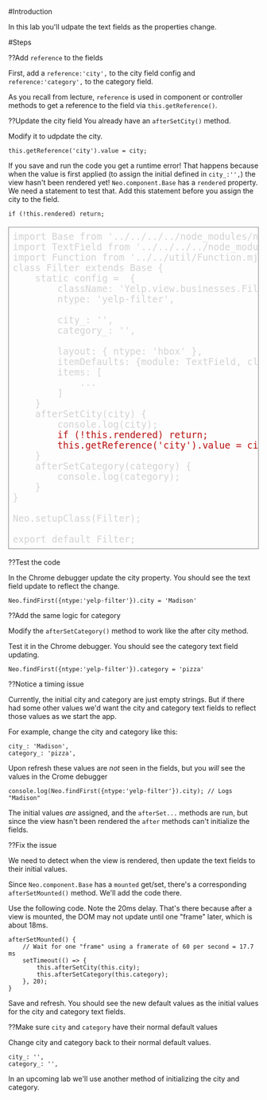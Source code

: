 #Introduction

In this lab you'll udpate the text fields as the properties change.

#Steps

??Add `reference` to the fields

First, add a `reference:'city',` to the city field config
and `reference:'category',` to the category field.

As you recall from lecture, `reference` is used in component
or controller methods to get a reference to the field via
`this.getReference()`.

??Update the city field
You already have an `afterSetCity()` method.

Modify it to udpdate the city.

    this.getReference('city').value = city;

If you save and run the code you get a runtime error!
That happens because when the value is first applied (to assign
the initial defined in `city_:'',`) the view hasn't
been rendered yet! `Neo.component.Base` has a `rendered` property.
We need a statement to test that. Add this statement before 
you assign the city to the field.

    if (!this.rendered) return;

<pre style="border: thin solid gray; padding: 8px; color: lightgray; font-size:14pt;">
import Base from '../../../../node_modules/neo.mjs/src/container/Base.mjs';
import TextField from '../../../../node_modules/neo.mjs/src/form/field/Text.mjs';
import Function from '../../util/Function.mjs';
class Filter extends Base {
    static config =  {
        className: 'Yelp.view.businesses.Filter',
        ntype: 'yelp-filter',

        city_: '',
        category_: '',

        layout: { ntype: 'hbox' },
        itemDefaults: {module: TextField, clearable: true,},
        items: [
            ...
        ]
    }
    afterSetCity(city) {
        console.log(city);
        <span style="color:#b91010;">if (!this.rendered) return;
        this.getReference('city').value = city;</span>
    }
    afterSetCategory(category) {
        console.log(category);
    }
}

Neo.setupClass(Filter);

export default Filter;
</pre>

??Test the code

In the Chrome debugger update the city property. You should see the
text field update to reflect the change.

    Neo.findFirst({ntype:'yelp-filter'}).city = 'Madison'

??Add the same logic for category

Modify the `afterSetCategory()` method to work like the after city method.

Test it in the Chrome debugger. You should see the category text field updating.

    Neo.findFirst({ntype:'yelp-filter'}).category = 'pizza'

??Notice a timing issue

Currently, the initial city and category are just empty strings.
But if there had some other values we'd want the city and category
text fields to reflect those values as we start the app.

For example, change the city and category like this:

    city_: 'Madison',
    category_: 'pizza',

Upon refresh these values are _not_ seen in the fields, but you _will_
see the values in the Crome debugger 

    console.log(Neo.findFirst({ntype:'yelp-filter'}).city); // Logs "Madison"

The initial values _are_ assigned, and the `afterSet...` methods are run, 
but since the view hasn't been rendered the `after` methods can't initialize
the fields.

??Fix the issue

We need to detect when the view is rendered, then update
the text fields to their initial values. 

Since `Neo.component.Base` has a `mounted` get/set,
there's a corresponding `afterSetMounted()` method. We'll add the code
there.

Use the following code. Note the 20ms delay. That's there because
after a view is mounted, the DOM may not update until one "frame" 
later, which is about 18ms. 

    afterSetMounted() {
        // Wait for one "frame" using a framerate of 60 per second = 17.7 ms
        setTimeout(() => {
            this.afterSetCity(this.city);
            this.afterSetCategory(this.category);
        }, 20);
    }

Save and refresh. You should see the new default values as the initial
values for the city and category text fields.

??Make sure `city` and `category` have their normal default values

Change city and category back to their normal default values.

    city_: '',
    category_: '',

In an upcoming lab we'll use another method of initializing the city and category.
